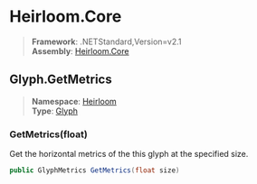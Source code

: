 # Heirloom.Core

> **Framework**: .NETStandard,Version=v2.1  
> **Assembly**: [Heirloom.Core][0]  

## Glyph.GetMetrics

> **Namespace**: [Heirloom][0]  
> **Type**: [Glyph][1]  

### GetMetrics(float)

Get the horizontal metrics of the this glyph at the specified size.

```cs
public GlyphMetrics GetMetrics(float size)
```

[0]: ../../../Heirloom.Core.md
[1]: ../Glyph.md
